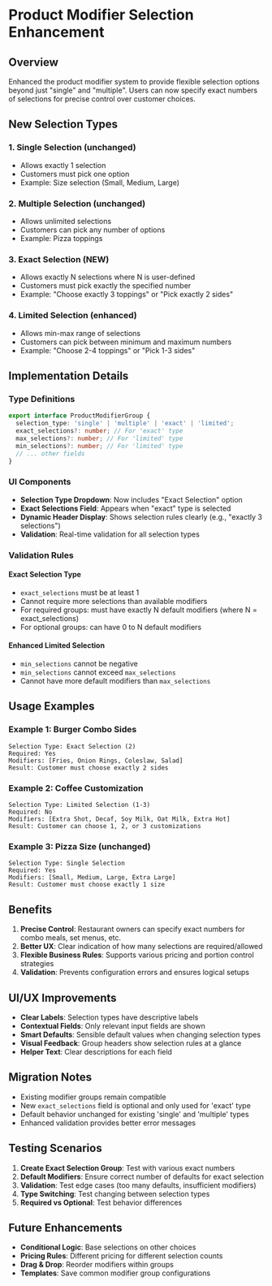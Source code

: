 # Product Modifier Selection Enhancement

## Overview
Enhanced the product modifier system to provide flexible selection options beyond just "single" and "multiple". Users can now specify exact numbers of selections for precise control over customer choices.

## New Selection Types

### 1. Single Selection (unchanged)
- Allows exactly 1 selection
- Customers must pick one option
- Example: Size selection (Small, Medium, Large)

### 2. Multiple Selection (unchanged)
- Allows unlimited selections
- Customers can pick any number of options
- Example: Pizza toppings

### 3. Exact Selection (NEW)
- Allows exactly N selections where N is user-defined
- Customers must pick exactly the specified number
- Example: "Choose exactly 3 toppings" or "Pick exactly 2 sides"

### 4. Limited Selection (enhanced)
- Allows min-max range of selections
- Customers can pick between minimum and maximum numbers
- Example: "Choose 2-4 toppings" or "Pick 1-3 sides"

## Implementation Details

### Type Definitions
```typescript
export interface ProductModifierGroup {
  selection_type: 'single' | 'multiple' | 'exact' | 'limited';
  exact_selections?: number; // For 'exact' type
  max_selections?: number; // For 'limited' type
  min_selections?: number; // For 'limited' type
  // ... other fields
}
```

### UI Components
- **Selection Type Dropdown**: Now includes "Exact Selection" option
- **Exact Selections Field**: Appears when "exact" type is selected
- **Dynamic Header Display**: Shows selection rules clearly (e.g., "exactly 3 selections")
- **Validation**: Real-time validation for all selection types

### Validation Rules

#### Exact Selection Type
- `exact_selections` must be at least 1
- Cannot require more selections than available modifiers
- For required groups: must have exactly N default modifiers (where N = exact_selections)
- For optional groups: can have 0 to N default modifiers

#### Enhanced Limited Selection
- `min_selections` cannot be negative
- `min_selections` cannot exceed `max_selections`
- Cannot have more default modifiers than `max_selections`

## Usage Examples

### Example 1: Burger Combo Sides
```
Selection Type: Exact Selection (2)
Required: Yes
Modifiers: [Fries, Onion Rings, Coleslaw, Salad]
Result: Customer must choose exactly 2 sides
```

### Example 2: Coffee Customization
```
Selection Type: Limited Selection (1-3)
Required: No
Modifiers: [Extra Shot, Decaf, Soy Milk, Oat Milk, Extra Hot]
Result: Customer can choose 1, 2, or 3 customizations
```

### Example 3: Pizza Size (unchanged)
```
Selection Type: Single Selection
Required: Yes
Modifiers: [Small, Medium, Large, Extra Large]
Result: Customer must choose exactly 1 size
```

## Benefits

1. **Precise Control**: Restaurant owners can specify exact numbers for combo meals, set menus, etc.
2. **Better UX**: Clear indication of how many selections are required/allowed
3. **Flexible Business Rules**: Supports various pricing and portion control strategies
4. **Validation**: Prevents configuration errors and ensures logical setups

## UI/UX Improvements

- **Clear Labels**: Selection types have descriptive labels
- **Contextual Fields**: Only relevant input fields are shown
- **Smart Defaults**: Sensible default values when changing selection types
- **Visual Feedback**: Group headers show selection rules at a glance
- **Helper Text**: Clear descriptions for each field

## Migration Notes

- Existing modifier groups remain compatible
- New `exact_selections` field is optional and only used for 'exact' type
- Default behavior unchanged for existing 'single' and 'multiple' types
- Enhanced validation provides better error messages

## Testing Scenarios

1. **Create Exact Selection Group**: Test with various exact numbers
2. **Default Modifiers**: Ensure correct number of defaults for exact selection
3. **Validation**: Test edge cases (too many defaults, insufficient modifiers)
4. **Type Switching**: Test changing between selection types
5. **Required vs Optional**: Test behavior differences

## Future Enhancements

- **Conditional Logic**: Base selections on other choices
- **Pricing Rules**: Different pricing for different selection counts
- **Drag & Drop**: Reorder modifiers within groups
- **Templates**: Save common modifier group configurations
